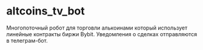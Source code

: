 # altcoins_tv_bot
Многопоточный робот для торговли алькоинами который использует линейные контракты биржи Bybit.
Уведомления о сделках отправляются в телеграм-бот.
